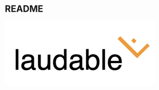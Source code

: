 # README


![laudable logo](https://raw.githubusercontent.com/mschl0ss/laudable/master/public/laudable_logo.png)